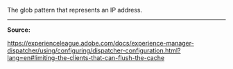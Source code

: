 The glob pattern that represents an IP address.

---

**Source:**

https://experienceleague.adobe.com/docs/experience-manager-dispatcher/using/configuring/dispatcher-configuration.html?lang=en#limiting-the-clients-that-can-flush-the-cache
